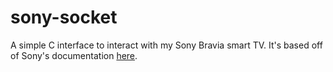# sony-socket
A simple C interface to interact with my Sony Bravia smart TV. It's based off of Sony's documentation [here](https://pro-bravia.sony.net/develop/integrate/ssip/data-format/index.html).
